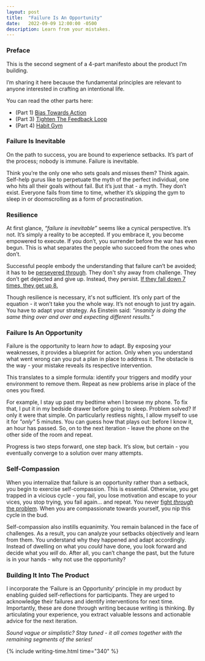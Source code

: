 ```yaml
---
layout: post
title:  "Failure Is An Opportunity"
date:   2022-09-09 12:00:00 -0500
description: Learn from your mistakes.
---
```


### Preface

This is the second segment of a 4-part manifesto about the product I’m building.

I’m sharing it here because the fundamental principles are relevant to anyone interested in crafting an intentional life.

You can read the other parts here:
* (Part 1) [Bias Towards Action]({{site.url}}/bias-towards-action)
* (Part 3) [Tighten The Feedback Loop]({{site.url}}/tighten-the-feedback-loop)
* (Part 4) [Habit Gym]({{site.url}}/habit-gym)

### Failure Is Inevitable

On the path to success, you are bound to experience setbacks. It’s part of the process; nobody is immune. Failure is inevitable.

Think you’re the only one who sets goals and misses them? Think again. Self-help gurus like to perpetuate the myth of the perfect individual, one who hits all their goals without fail. But it’s just that - a myth. They don’t exist. Everyone fails from time to time, whether it’s skipping the gym to sleep in or doomscrolling as a form of procrastination.

### Resilience

At first glance, *“failure is inevitable”* seems like a cynical perspective. It’s not. It’s simply a reality to be accepted. If you embrace it, you become empowered to execute. If you don’t, you surrender before the war has even begun. This is what separates the people who succeed from the ones who don’t.

Successful people embody the understanding that failure can’t be avoided; it has to be [persevered through]({{site.url}}/only-way-out-is-through). They don't shy away from challenge. They don’t get dejected and give up. Instead, they persist. [If they fall down 7 times, they get up 8. ](https://www.youtube.com/watch?v=fzvFAcbS0RE)

Though resilience is necessary, it's not sufficient. It’s only part of the equation - it won’t take you the whole way. It’s not enough to just try again. You have to adapt your strategy. As Einstein said: *“insanity is doing the same thing over and over and expecting different results.”*

### Failure Is An Opportunity

Failure is the opportunity to learn *how* to adapt. By exposing your weaknesses, it provides a blueprint for action. Only when you understand what went wrong can you put a plan in place to address it. The obstacle is the way - your mistake reveals its respective intervention.

This translates to a simple formula: identify your triggers and modify your environment to remove them. Repeat as new problems arise in place of the ones you fixed.

For example, I stay up past my bedtime when I browse my phone. To fix that, I put it in my bedside drawer before going to sleep. Problem solved? If only it were that simple. On particularly restless nights, I allow myself to use it for *"only"* 5 minutes. You can guess how that plays out: before I know it, an hour has passed. So, on to the next iteration - leave the phone on the other side of the room and repeat.

Progress is two steps forward, one step back. It’s slow, but certain - you eventually converge to a solution over many attempts.

### Self-Compassion

When you internalize that failure is an opportunity rather than a setback, you begin to exercise self-compassion. This is essential. Otherwise, you get trapped in a vicious cycle - you fail, you lose motivation and escape to your vices, you stop trying, you fail again… and repeat. You never [fight *through* the problem]({{site.url}}/only-way-out-is-through). When you are compassionate towards yourself, you nip this cycle in the bud.

Self-compassion also instills equanimity. You remain balanced in the face of challenges. As a result, you can analyze your setbacks objectively and learn from them. You understand why they happened and adapt accordingly. Instead of dwelling on what you *could* have done, you look forward and decide what you *will* do. After all, you can’t change the past, but the future is in your hands - why not use the opportunity?

### Building It Into The Product

I incorporate the ‘Failure is an Opportunity’ principle in my product by enabling guided self-reflections for participants. They are urged to acknowledge their failures and identify interventions for next time. Importantly, these are done through writing because writing is thinking. By articulating your experience, you extract valuable lessons and actionable advice for the next iteration.

*Sound vague or simplistic? Stay tuned - it all comes together with the remaining segments of the series!*

{% include writing-time.html time="340" %}
